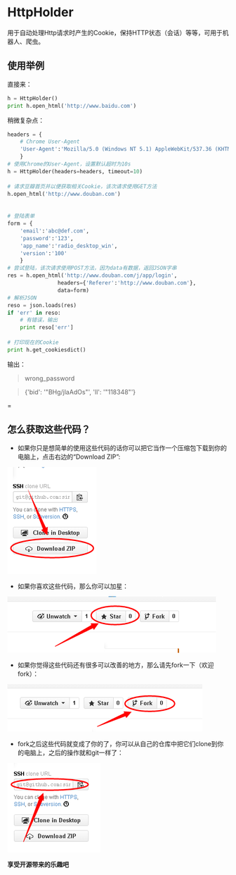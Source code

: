 # HttpHolder

用于自动处理Http请求时产生的Cookie，保持HTTP状态（会话）等等，可用于机器人、爬虫。


## 使用举例
直接来：
``` Python
h = HttpHolder()
print h.open_html('http://www.baidu.com')

```

稍微复杂点：
``` Python
headers = {
	# Chrome User-Agent
	'User-Agent':'Mozilla/5.0 (Windows NT 5.1) AppleWebKit/537.36 (KHTML, like Gecko) Chrome/34.0.1847.116 Safari/537.36',
	}
# 使用Chrome的User-Agent，设置默认超时为10s
h = HttpHolder(headers=headers, timeout=10)

# 请求豆瓣首页并以便获取相关Cookie，该次请求使用GET方法
h.open_html('http://www.douban.com')


# 登陆表单
form = {
	'email':'abc@def.com',
	'password':'123',
	'app_name':'radio_desktop_win',
	'version':'100'
	}
# 尝试登陆，该次请求使用POST方法，因为data有数据，返回JSON字串
res = h.open_html('http://www.douban.com/j/app/login', 
				headers={'Referer':'http://www.douban.com'}, 
				data=form)
# 解析JSON
reso = json.loads(res)
if 'err' in reso:
	# 有错误，输出
	print reso['err']

# 打印现在的Cookie
print h.get_cookiesdict()
```

输出：

>wrong_password

>{'bid': '"BHg/jlaAdOs"', 'll': '"118348"'}


=

## 怎么获取这些代码？

* 如果你只是想简单的使用这些代码的话你可以把它当作一个压缩包下载到你的电脑上，点击右边的“Download ZIP”:

![image](https://raw.githubusercontent.com/sintrb/forgithub/master/img/screenshots/githubdownloadzip.png)


* 如果你喜欢这些代码，那么你可以加星：

![image](https://raw.githubusercontent.com/sintrb/forgithub/master/img/screenshots/githubstart.png)

* 如果你觉得这些代码还有很多可以改善的地方，那么请先fork一下（欢迎fork）：

![image](https://raw.githubusercontent.com/sintrb/forgithub/master/img/screenshots/githubfork.png)

* fork之后这些代码就变成了你的了，你可以从自己的仓库中把它们clone到你的电脑上，之后的操作就和git一样了：

![image](https://raw.githubusercontent.com/sintrb/forgithub/master/img/screenshots/githubsshclone.png)

**享受开源带来的乐趣吧**
